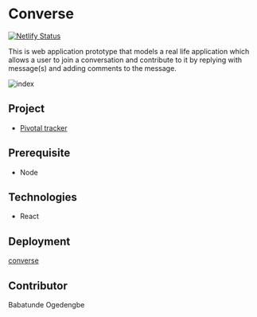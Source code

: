 # Converse

[![Netlify Status](https://api.netlify.com/api/v1/badges/538d8b4a-0422-4964-ae85-b5c7a10114bd/deploy-status)](https://app.netlify.com/sites/coverse/deploys)


This is web application prototype that models a real life application which allows a user to join a conversation and contribute to it by replying with message(s) and adding comments to the message.

![index](https://res.cloudinary.com/pomile/image/upload/v1581930705/public/index_qcuhxl.jpg)

## Project
* [Pivotal tracker](https://www.pivotaltracker.com/n/projects/2433510)

## Prerequisite

* Node

## Technologies

* React

## Deployment
[converse](https://coverse.netlify.com)

## Contributor

Babatunde Ogedengbe
